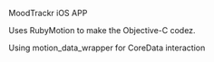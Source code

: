MoodTrackr iOS APP

Uses RubyMotion to make the Objective-C codez.

Using motion_data_wrapper for CoreData interaction
